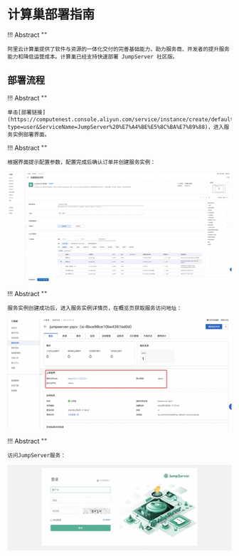 # 计算巢部署指南

!!! Abstract ""

    阿里云计算巢提供了软件与资源的一体化交付的完善基础能力，助力服务商、开发者的提升服务能力和降低运营成本。计算巢已经支持快速部署 JumpServer 社区版。

## 部署流程

!!! Abstract ""

    单击[部署链接](https://computenest.console.aliyun.com/service/instance/create/default?type=user&ServiceName=JumpServer%20%E7%A4%BE%E5%8C%BA%E7%89%88)，进入服务实例部署界面。

!!! Abstract ""

    根据界面提示配置参数，配置完成后确认订单并创建服务实例：

![alibabacloud_computenest_deploy_1.jpg](../../img/alibaba_cloud_computenest_install_1.jpg)

!!! Abstract ""

    服务实例创建成功后，进入服务实例详情页，在概览页获取服务访问地址：

![alibabacloud_computenest_deploy_2.jpg](../../img/alibaba_cloud_computenest_install_2.jpg)

!!! Abstract ""

    访问JumpServer服务：
   
![alibabacloud_computenest_deploy_3.jpg](../../img/alibaba_cloud_computenest_install_3.jpg)
